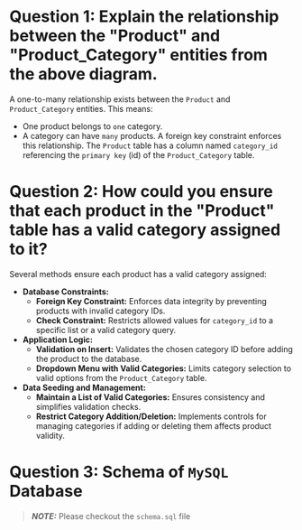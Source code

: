 # Question 1:  Explain the relationship between the "Product" and "Product_Category" entities from the above diagram.

A one-to-many relationship exists between the `Product` and `Product_Category` entities. This means:

- One product belongs to `one` category.
- A category can have `many` products.
  A foreign key constraint enforces this relationship. The `Product` table has a column named `category_id` referencing the `primary key` (id) of the `Product_Category` table.

# Question 2: How could you ensure that each product in the "Product" table has a valid category assigned to it?

Several methods ensure each product has a valid category assigned:

- **Database Constraints:**
  - **Foreign Key Constraint:** Enforces data integrity by preventing products with invalid category IDs.
  - **Check Constraint:** Restricts allowed values for `category_id` to a specific list or a valid category query.
- **Application Logic:**
  - **Validation on Insert:** Validates the chosen category ID before adding the product to the database.
  - **Dropdown Menu with Valid Categories:** Limits category selection to valid options from the `Product_Category` table.
- **Data Seeding and Management:**
  - **Maintain a List of Valid Categories:** Ensures consistency and simplifies validation checks.
  - **Restrict Category Addition/Deletion:** Implements controls for managing categories if adding or deleting them affects product validity.

# Question 3: Schema of `MySQL` Database

> **_NOTE:_** Please checkout the `schema.sql` file
